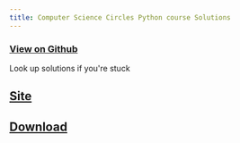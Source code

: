 ```yaml
---
title: Computer Science Circles Python course Solutions
---
```


### [View on Github](https://github.com/Surferlul/csc-python-solutions)

Look up solutions if you're stuck

## <a href="https://cscircles.cemc.uwaterloo.ca/">Site</a>

## <a href="https://github.com/Surferlul/csc-python-solutions/releases/download/1.0/Computer.Science.Circles.python.course.solutions.zip">Download</a>

